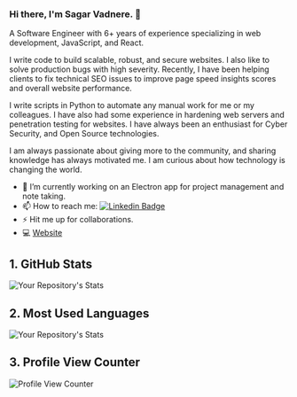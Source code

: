 ### Hi there, I'm Sagar Vadnere. 👋
A Software Engineer with 6+ years of experience specializing in web development, JavaScript, and React.

I write code to build scalable, robust, and secure websites. I also like to solve production bugs with high severity. Recently, I have been helping clients to fix technical SEO issues to improve page speed insights scores and overall website performance.

I write scripts in Python to automate any manual work for me or my colleagues. I have also had some experience in hardening web servers and penetration testing for websites. I have always been an enthusiast for Cyber Security, and Open Source technologies. 

I am always passionate about giving more to the community, and sharing knowledge has always motivated me. I am curious about how technology is changing the world.

- 🔭 I’m currently working on an Electron app for project management and note taking.
- 📫 How to reach me: [![Linkedin Badge](https://img.shields.io/badge/LinkedIn-0077B5?style=for-the-badge&logo=linkedin&logoColor=white&link=https://www.linkedin.com/in/sagarvadn/)](https://www.linkedin.com/in/sagarvadn/)
- ⚡ Hit me up for collaborations.
- 💻 [Website](https://www.sagarvadnere.me/)


## 1. GitHub Stats
![Your Repository's Stats](https://github-readme-stats.vercel.app/api?username=sagarvadn&show_icons=true)
## 2. Most Used Languages
![Your Repository's Stats](https://github-readme-stats.vercel.app/api/top-langs/?username=sagarvadn&theme=blue-green)
## 3. Profile View Counter
![Profile View Counter](https://komarev.com/ghpvc/?username=sagarvadn)



<!--
**sagarvadn/sagarvadn** is a ✨ _special_ ✨ repository because its `README.md` (this file) appears on your GitHub profile.

Here are some ideas to get you started:

- 🔭 I’m currently working on ...
- 🌱 I’m currently learning ...
- 👯 I’m looking to collaborate on ...
- 🤔 I’m looking for help with ...
- 💬 Ask me about ...
- 📫 How to reach me: ...
- 😄 Pronouns: ...
- ⚡ Fun fact: ...
-->
